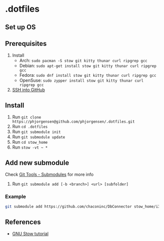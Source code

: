 # .dotfiles

## Set up OS

## Prerequisites

1. Install
   - Arch: `sudo pacman -S stow git kitty thunar curl ripgrep gcc`
   - Debian: `sudo apt-get install stow git kitty thunar curl ripgrep gcc`
   - Fedora: `sudo dnf install stow git kitty thunar curl ripgrep gcc`
   - OpenSuse: `sudo zypper install stow git kitty thunar curl ripgrep gcc`
2. [SSH into GitHub](docs/SSH%20into%20GitHub.md)

## Install

1. Run `git clone https://phjorgensen@github.com/phjorgensen/.dotfiles.git`
2. Run `cd .dotfiles`
3. Run `git submodule init`
4. Run `git submodule update`
5. Run `cd stow_home`
6. Run `stow -vt ~ *`

## Add new submodule

Check [Git Tools - Submodules](https://git-scm.com/book/en/v2/Git-Tools-Submodules) for more info

1. Run `git submodule add [-b <branch>] <url> [subfolder]`

### Example

```bash
git submodule add https://github.com/chaconinc/DbConnector stow_home/i3/
```

## References

- [GNU Stow tutorial](https://linustechtips.com/topic/1369746-howto-backup-your-configuration-files-dotfiles-in-linux-using-stow-and-git/)
